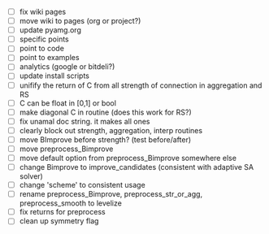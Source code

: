 - [ ] fix wiki pages
- [ ] move wiki to pages (org or project?)
- [ ] update pyamg.org
- [ ] specific points 
- [ ] point to code
- [ ] point to examples
- [ ] analytics (google or bitdeli?)
- [ ] update install scripts
- [ ] unifify the return of C from all strength of connection in aggregation and RS
- [ ] C can be float in [0,1] or bool
- [ ] make diagonal C in routine (does this work for RS?)
- [ ] fix unamal doc string.  it makes all ones
- [ ] clearly block out strength, aggregation, interp routines
- [ ] move BImprove before strength?  (test before/after)
- [ ] move preprocess_Bimprove
- [ ] move default option from preprocess_Bimprove somewhere else
- [ ] change Bimprove to improve_candidates  (consistent with adaptive SA solver)
- [ ] change 'scheme' to consistent usage
- [ ] rename preprocess_Bimprove, preprocess_str_or_agg, preprocess_smooth to levelize
- [ ] fix returns for preprocess
- [ ] clean up symmetry flag
